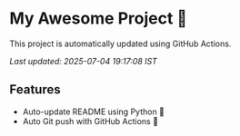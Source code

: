 # My Awesome Project 🚀

This project is automatically updated using GitHub Actions.

_Last updated: 2025-07-04 19:17:08 IST_

## Features
- Auto-update README using Python 🐍
- Auto Git push with GitHub Actions 🤖
